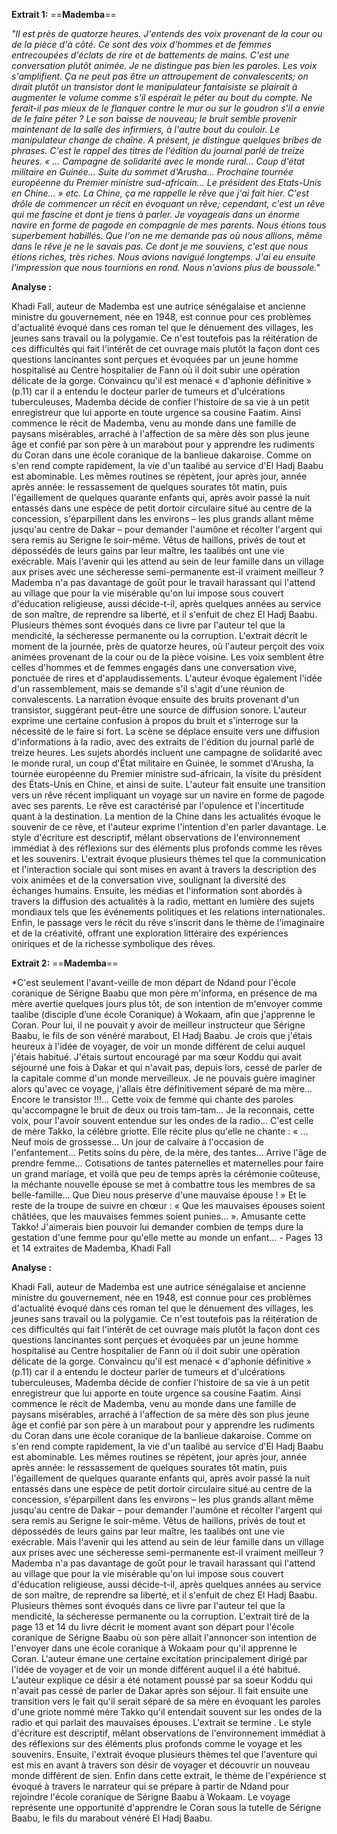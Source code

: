 **Extrait 1:** ==**Mademba**==

*"Il est près de quatorze heures. J'entends des voix provenant de la cour ou de la pièce d'à côté. Ce sont des voix d'hommes et de femmes entrecoupées d'éclats de rire et de battements de mains. C'est une conversation plutôt animée. Je ne distingue pas bien les paroles. Les voix s'amplifient. Ça ne peut pas être un attroupement de convalescents; on dirait plutôt un transistor dont le manipulateur fantaisiste se plairait à augmenter le volume comme s'il espérait le péter au bout du compte. Ne ferait-il pas mieux de le flanquer contre le mur ou sur le goudron s'il a envie de le faire péter ? Le son baisse de nouveau; le bruit semble provenir maintenant de la salle des infirmiers, à l'autre bout du couloir. Le manipulateur change de chaîne. A présent, je distingue quelques bribes de phrases. C'est le rappel des titres de l'édition du journal parlé de treize heures. « ... Campagne de solidarité avec le monde rural... Coup d'état militaire en Guinée... Suite du sommet d'Arusha... Prochaine tournée européenne du Premier ministre sud-africain... Le président des Etats-Unis en Chine... » etc. La Chine, ça me rappelle le rêve que j'ai fait hier. C'est drôle de commencer un récit en évoquant un rêve; cependant, c'est un rêve qui me fascine et dont je tiens à parler. Je voyageais dans un énorme navire en forme de pagode en compagnie de mes parents. Nous étions tous superbement habillés. Que l'on ne me demande pas où nous allions, même dans le rêve je ne le savais pas. Ce dont je me souviens, c'est que nous étions riches, très riches. Nous avions navigué longtemps. J'ai eu ensuite l'impression que nous tournions en rond. Nous n'avions plus de boussole."*

**Analyse :**

Khadi Fall, auteur de Mademba est une autrice sénégalaise et ancienne ministre du gouvernement, née en 1948, est connue pour ces problèmes d'actualité évoqué dans ces roman tel que le dénuement des villages, les jeunes sans travail ou la polygamie. Ce n'est toutefois pas la réitération de ces difficultés qui fait l'intérêt de cet ouvrage mais plutôt la façon dont ces questions lancinantes sont perçues et évoquées par un jeune homme hospitalisé au Centre hospitalier de Fann où il doit subir une opération délicate de la gorge. Convaincu qu'il est menacé « d'aphonie définitive » (p.11) car il a entendu le docteur parler de tumeurs et d'ulcérations tuberculeuses, Mademba décide de confier l'histoire de sa vie à un petit enregistreur que lui apporte en toute urgence sa cousine Faatim. Ainsi commence le récit de Mademba, venu au monde dans une famille de paysans misérables, arraché à l'affection de sa mère dès son plus jeune âge et confié par son père à un marabout pour y apprendre les rudiments du Coran dans une école coranique de la banlieue dakaroise. Comme on s'en rend compte rapidement, la vie d'un taalibé au service d'El Hadj Baabu est abominable. Les mêmes routines se répètent, jour après jour, année après année: le ressassement de quelques sourates tôt matin, puis l'égaillement de quelques quarante enfants qui, après avoir passé la nuit entassés dans une espèce de petit dortoir circulaire situé au centre de la concession, s'éparpillent dans les environs – les plus grands allant même jusqu'au centre de Dakar – pour demander l'aumône et récolter l'argent qui sera remis au Serigne le soir-même. Vêtus de haillons, privés de tout et dépossédés de leurs gains par leur maître, les taalibés ont une vie exécrable. Mais l'avenir qui les attend au sein de leur famille dans un village aux prises avec une sécheresse semi-permanente est-il vraiment meilleur ? Mademba n'a pas davantage de goût pour le travail harassant qui l'attend au village que pour la vie misérable qu'on lui impose sous couvert d'éducation religieuse, aussi décide-t-il, après quelques années au service de son maître, de reprendre sa liberté, et il s'enfuit de chez El Hadj Baabu. Plusieurs thèmes sont évoqués dans ce livre par l'auteur tel que la mendicité, la sécheresse permanente ou la corruption. L'extrait décrit le moment de la journée, près de quatorze heures, où l'auteur perçoit des voix animées provenant de la cour ou de la pièce voisine. Les voix semblent être celles d'hommes et de femmes engagés dans une conversation vive, ponctuée de rires et d'applaudissements. L'auteur évoque également l'idée d'un rassemblement, mais se demande s'il s'agit d'une réunion de convalescents. La narration évoque ensuite des bruits provenant d'un transistor, suggérant peut-être une source de diffusion sonore. L'auteur exprime une certaine confusion à propos du bruit et s'interroge sur la nécessité de le faire si fort. La scène se déplace ensuite vers une diffusion d'informations à la radio, avec des extraits de l'édition du journal parlé de treize heures. Les sujets abordés incluent une campagne de solidarité avec le monde rural, un coup d'État militaire en Guinée, le sommet d'Arusha, la tournée européenne du Premier ministre sud-africain, la visite du président des États-Unis en Chine, et ainsi de suite. L'auteur fait ensuite une transition vers un rêve récent impliquant un voyage sur un navire en forme de pagode avec ses parents. Le rêve est caractérisé par l'opulence et l'incertitude quant à la destination. La mention de la Chine dans les actualités évoque le souvenir de ce rêve, et l'auteur exprime l'intention d'en parler davantage. Le style d'écriture est descriptif, mêlant observations de l'environnement immédiat à des réflexions sur des éléments plus profonds comme les rêves et les souvenirs. L'extrait évoque plusieurs thèmes tel que la communication et l'interaction sociale qui sont mises en avant à travers la description des voix animées et de la conversation vive, soulignant la diversité des échanges humains. Ensuite, les médias et l'information sont abordés à travers la diffusion des actualités à la radio, mettant en lumière des sujets mondiaux tels que les événements politiques et les relations internationales. Enfin, le passage vers le récit du rêve s'inscrit dans le thème de l'imaginaire et de la créativité, offrant une exploration littéraire des expériences oniriques et de la richesse symbolique des rêves.


**Extrait 2:** ==**Mademba**==

*C'est seulement l'avant-veille de mon départ de Ndand pour l'école coranique de Sérigne Baabu que mon père m'informa, en présence de ma mère avertie quelques jours plus tôt, de son intention de m'envoyer comme taalibe (disciple d’une école Coranique) à Wokaam, afin que j'apprenne le Coran. Pour lui, il ne pouvait y avoir de meilleur instructeur que Sérigne Baabu, le fils de son vénéré marabout, El Hadj Baabu. Je crois que j'étais heureux à l'idée de voyager, de voir un monde différent de celui auquel j'étais habitué. J'étais surtout encouragé par ma sœur Koddu qui avait séjourné une fois à Dakar et qui n'avait pas, depuis lors, cessé de parler de la capitale comme d'un monde merveilleux. Je ne pouvais guère imaginer alors qu'avec ce voyage, j'allais être définitivement séparé de ma mère... Encore le transistor !!!... Cette voix de femme qui chante des paroles qu'accompagne le bruit de deux ou trois tam-tam... Je la reconnais, cette voix, pour l'avoir souvent entendue sur les ondes de la radio... C'est celle de mère Takko, la célèbre griotte. Elle récite plus qu'elle ne chante : « ... Neuf mois de grossesse... Un jour de calvaire à l'occasion de l'enfantement... Petits soins du père, de la mère, des tantes... Arrive l'âge de prendre femme... Cotisations de tantes paternelles et maternelles pour faire un grand mariage, et voilà que peu de temps après la cérémonie coûteuse, la méchante nouvelle épouse se met à combattre tous les membres de sa belle-famille... Que Dieu nous préserve d'une mauvaise épouse ! » Et le reste de la troupe de suivre en chœur : « Que les mauvaises épouses soient châtiées, que les mauvaises femmes soient punies... ». Amusante cette Takko! J'aimerais bien pouvoir lui demander combien de temps dure la gestation d'une femme pour qu'elle mette au monde un enfant… - Pages 13 et 14 extraites de Mademba, Khadi Fall

**Analyse :**

Khadi Fall, auteur de Mademba est une autrice sénégalaise et ancienne ministre du gouvernement, née en 1948, est connue pour ces problèmes d'actualité évoqué dans ces roman tel que le dénuement des villages, les jeunes sans travail ou la polygamie. Ce n'est toutefois pas la réitération de ces difficultés qui fait l'intérêt de cet ouvrage mais plutôt la façon dont ces questions lancinantes sont perçues et évoquées par un jeune homme hospitalisé au Centre hospitalier de Fann où il doit subir une opération délicate de la gorge. Convaincu qu'il est menacé « d'aphonie définitive » (p.11) car il a entendu le docteur parler de tumeurs et d'ulcérations tuberculeuses, Mademba décide de confier l'histoire de sa vie à un petit enregistreur que lui apporte en toute urgence sa cousine Faatim. Ainsi commence le récit de Mademba, venu au monde dans une famille de paysans misérables, arraché à l'affection de sa mère dès son plus jeune âge et confié par son père à un marabout pour y apprendre les rudiments du Coran dans une école coranique de la banlieue dakaroise. Comme on s'en rend compte rapidement, la vie d'un taalibé au service d'El Hadj Baabu est abominable. Les mêmes routines se répètent, jour après jour, année après année: le ressassement de quelques sourates tôt matin, puis l'égaillement de quelques quarante enfants qui, après avoir passé la nuit entassés dans une espèce de petit dortoir circulaire situé au centre de la concession, s'éparpillent dans les environs – les plus grands allant même jusqu'au centre de Dakar – pour demander l'aumône et récolter l'argent qui sera remis au Serigne le soir-même. Vêtus de haillons, privés de tout et dépossédés de leurs gains par leur maître, les taalibés ont une vie exécrable. Mais l'avenir qui les attend au sein de leur famille dans un village aux prises avec une sécheresse semi-permanente est-il vraiment meilleur ? Mademba n'a pas davantage de goût pour le travail harassant qui l'attend au village que pour la vie misérable qu'on lui impose sous couvert d'éducation religieuse, aussi décide-t-il, après quelques années au service de son maître, de reprendre sa liberté, et il s'enfuit de chez El Hadj Baabu.	Plusieurs thèmes sont évoqués dans ce livre par l'auteur tel que la mendicité, la sécheresse permanente ou la corruption. L'extrait tiré de la page 13 et 14 du livre décrit le moment avant son départ pour l'école coranique de Sérigne Baabu où son père allait l'annoncer son intention de l'envoyer dans une école coranique à Wokaam pour qu'il apprenne le Coran. L'auteur émane une certaine excitation principalement dirigé par l'idée de voyager et de voir un monde différent auquel il a été habitué. L'auteur explique ce désir a été notament poussé par sa soeur Koddu qui n'avait pas cessé de parler de Dakar après son séjour. Il fait ensuite une transition vers le fait qu'il serait séparé de sa mère en évoquant les paroles d'une griote nommé mère Takko qu'il entendait souvent sur les ondes de la radio et qui parlait des mauvaises épouses. L'extrait se termine . Le style d'écriture est descriptif, mêlant observations de l'environnement immédiat à des réflexions sur des éléments plus profonds comme le voyage et les souvenirs. Ensuite, l'extrait évoque plusieurs thèmes tel que l'aventure qui est mis en avant à travers son désir de voyager et découvrir un nouveau monde différent de sien. Enfin dans cette extrait, le thème de l'expérience st évoqué à travers le narrateur qui se prépare à partir de Ndand pour rejoindre l'école coranique de Sérigne Baabu à Wokaam. Le voyage représente une opportunité d'apprendre le Coran sous la tutelle de Sérigne Baabu, le fils du marabout vénéré El Hadj Baabu.

